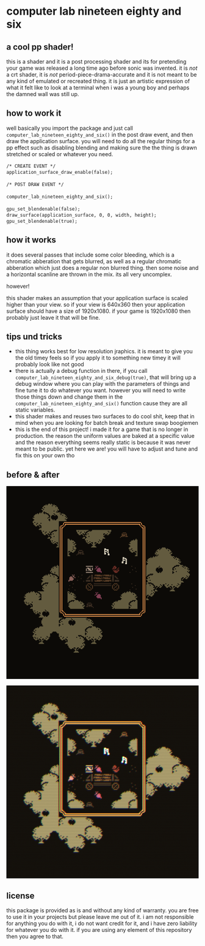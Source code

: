 # computer lab nineteen eighty and six

## a cool pp shader!
this is a shader and it is a post processing shader and its for pretending your game was released a long time ago before sonic was invented. it is _not_ a crt shader, it is _not_ period-piece-drama-accurate and it is not meant to be any kind of emulated or recreated thing. it is just an artistic expression of what it felt like to look at a terminal when i was a young boy and perhaps the damned wall was still up.

## how to work it
well basically you import the package and just call `computer_lab_nineteen_eighty_and_six()` in the post draw event, and then draw the application surface. you will need to do all the regular things for a pp effect such as disabling blending and making sure the the thing is drawn stretched or scaled or whatever you need.

```gml
/* CREATE EVENT */
application_surface_draw_enable(false);

/* POST DRAW EVENT */

computer_lab_nineteen_eighty_and_six();

gpu_set_blendenable(false);
draw_surface(application_surface, 0, 0, width, height);
gpu_set_blendenable(true);
```

## how it works
it does several passes that include some color bleeding, which is a chromatic abberation that gets blurred, as well as a regular chromatic abberation which just does a regular non blurred thing. then some noise and a horizontal scanline are thrown in the mix. its all very uncomplex.

however!

this shader makes an assumption that your application surface is scaled higher than your view. so if your view is 640x360 then your application surface should have a size of 1920x1080. if your game is 1920x1080 then probably just leave it that will be fine.

## tips und tricks
- this thing works best for low resolution jraphics. it is meant to give you the old timey feels so if you apply it to something new timey it will probably look like not good
- there is actually a debug function in there, if you call `computer_lab_nineteen_eighty_and_six_debug(true)`, that will bring up a debug window where you can play with the parameters of things and fine tune it to do whatever you want. however you will need to write those things down and change them in the `computer_lab_nineteen_eighty_and_six()` function cause they are all static variables.
- this shader makes and reuses two surfaces to do cool shit, keep that in mind when you are looking for batch break and texture swap boogiemen
- this is the end of this project! i made it for a game that is no longer in production. the reason the uniform values are baked at a specific value and the reason everything seems really static is because it was never meant to be public. yet here we are! you will have to adjust and tune and fix this on your own tho

## before & after
![shows a cool picture before the filter](https://github.com/attic-stuff/computer-lab-nineteen-eighty-and-six/blob/master/without.png)
  
  ![shows a cool picture after the filter](https://github.com/attic-stuff/computer-lab-nineteen-eighty-and-six/blob/master/with.png)

  ## license
  this package is provided as is and without any kind of warranty. you are free to use it in your projects but please leave me out of it. i am not responsible for anything you do with it, i do not want credit for it, and i have zero liability for whatever you do with it. if you are using any element of this repository then you agree to that.
